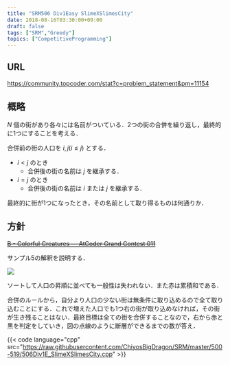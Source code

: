 ```yaml
---
title: "SRM506 Div1Easy SlimeXSlimesCity"
date: 2018-08-16T03:30:00+09:00
draft: false
tags: ["SRM","Greedy"]
topics: ["CompetitiveProgramming"]
---
```


## URL
https://community.topcoder.com/stat?c=problem_statement&pm=11154

## 概略
$N$ 個の街があり各々には名前がついている．2つの街の合併を繰り返し，最終的に1つにすることを考える．

合併前の街の人口を $i,j (i \leq j)$ とする．

- $i < j$ のとき
    - 合併後の街の名前は $j$ を継承する．
- $i = j$ のとき
    - 合併後の街の名前は $i$ または $j$ を継承する．

最終的に街が1つになったとき，その名前として取り得るものは何通りか．

## 方針
~~[B - Colorful Creatures &mdash; AtCoder Grand Contest 011](https://atcoder.jp/contests/agc011/tasks/agc011_b)~~

サンプル5の解釈を説明する．

![](../images/merge.png)

ソートして人口の昇順に並べても一般性は失われない．また赤は累積和である．

合併のルールから，自分より人口の少ない街は無条件に取り込めるので全て取り込むことにする．これで増えた人口でも1つ右の街が取り込めなければ，その街が生き残ることはない．最終目標は全ての街を合併することなので，右から赤と黒を判定をしていき，図の点線のように断層ができるまでの数が答え．

{{< code language="cpp" src="https://raw.githubusercontent.com/ChiyosBigDragon/SRM/master/500-519/506Div1E_SlimeXSlimesCity.cpp" >}}
